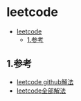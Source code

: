 # leetcode

<!-- TOC -->

- [leetcode](#leetcode)
  - [1.参考](#1参考)

<!-- /TOC -->

## 1.参考

- [leetcode github解法](https://github.com/azl397985856/leetcode)
- [leetcode全部解法](https://github.com/csujedihy/lc-all-solutions)

